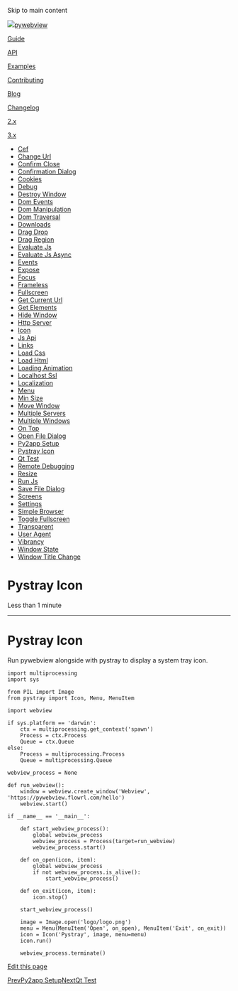 Skip to main content

[![](..\\..\\..\\logo-no-text.png)pywebview](/)

[Guide](/guide/)

[API](/api/)

[Examples](/examples/)

[Contributing](/contributing/)

[Blog](/blog/)

[Changelog](/changelog)

[2.x](https://pywebview.flowrl.com/2.4)

[3.x](https://pywebview.flowrl.com/3.7)

[](https://github.com/r0x0r/pywebview)

  * [Cef](/examples/cef)
  * [Change Url](/examples/change_url)
  * [Confirm Close](/examples/confirm_close)
  * [Confirmation Dialog](/examples/confirmation_dialog)
  * [Cookies](/examples/cookies)
  * [Debug](/examples/debug)
  * [Destroy Window](/examples/destroy_window)
  * [Dom Events](/examples/dom_events)
  * [Dom Manipulation](/examples/dom_manipulation)
  * [Dom Traversal](/examples/dom_traversal)
  * [Downloads](/examples/downloads)
  * [Drag Drop](/examples/drag_drop)
  * [Drag Region](/examples/drag_region)
  * [Evaluate Js](/examples/evaluate_js)
  * [Evaluate Js Async](/examples/evaluate_js_async)
  * [Events](/examples/events)
  * [Expose](/examples/expose)
  * [Focus](/examples/focus)
  * [Frameless](/examples/frameless)
  * [Fullscreen](/examples/fullscreen)
  * [Get Current Url](/examples/get_current_url)
  * [Get Elements](/examples/get_elements)
  * [Hide Window](/examples/hide_window)
  * [Http Server](/examples/http_server)
  * [Icon](/examples/icon)
  * [Js Api](/examples/js_api)
  * [Links](/examples/links)
  * [Load Css](/examples/load_css)
  * [Load Html](/examples/load_html)
  * [Loading Animation](/examples/loading_animation)
  * [Localhost Ssl](/examples/localhost_ssl)
  * [Localization](/examples/localization)
  * [Menu](/examples/menu)
  * [Min Size](/examples/min_size)
  * [Move Window](/examples/move_window)
  * [Multiple Servers](/examples/multiple_servers)
  * [Multiple Windows](/examples/multiple_windows)
  * [On Top](/examples/on_top)
  * [Open File Dialog](/examples/open_file_dialog)
  * [Py2app Setup](/examples/py2app_setup)
  * [Pystray Icon](/examples/pystray_icon)
  * [Qt Test](/examples/qt_test)
  * [Remote Debugging](/examples/remote_debugging)
  * [Resize](/examples/resize)
  * [Run Js](/examples/run_js)
  * [Save File Dialog](/examples/save_file_dialog)
  * [Screens](/examples/screens)
  * [Settings](/examples/settings)
  * [Simple Browser](/examples/simple_browser)
  * [Toggle Fullscreen](/examples/toggle_fullscreen)
  * [Transparent](/examples/transparent)
  * [User Agent](/examples/user_agent)
  * [Vibrancy](/examples/vibrancy)
  * [Window State](/examples/window_state)
  * [Window Title Change](/examples/window_title_change)



# Pystray Icon

Less than 1 minute

* * *

# Pystray Icon

Run pywebview alongside with pystray to display a system tray icon.
    
    
    import multiprocessing
    import sys
    
    from PIL import Image
    from pystray import Icon, Menu, MenuItem
    
    import webview
    
    if sys.platform == 'darwin':
        ctx = multiprocessing.get_context('spawn')
        Process = ctx.Process
        Queue = ctx.Queue
    else:
        Process = multiprocessing.Process
        Queue = multiprocessing.Queue
    
    webview_process = None
    
    def run_webview():
        window = webview.create_window('Webview', 'https://pywebview.flowrl.com/hello')
        webview.start()
    
    if __name__ == '__main__':
    
        def start_webview_process():
            global webview_process
            webview_process = Process(target=run_webview)
            webview_process.start()
    
        def on_open(icon, item):
            global webview_process
            if not webview_process.is_alive():
                start_webview_process()
    
        def on_exit(icon, item):
            icon.stop()
    
        start_webview_process()
    
        image = Image.open('logo/logo.png')
        menu = Menu(MenuItem('Open', on_open), MenuItem('Exit', on_exit))
        icon = Icon('Pystray', image, menu=menu)
        icon.run()
    
        webview_process.terminate()

[Edit this page](https://github.com/r0x0r/pywebview/edit/docs/docs/examples/pystray_icon.md)

[PrevPy2app Setup](/examples/py2app_setup)[NextQt Test](/examples/qt_test)
